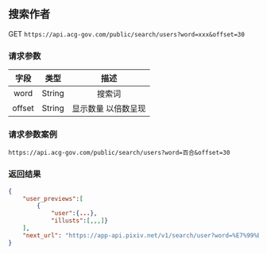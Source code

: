 ## 搜索作者

GET `https://api.acg-gov.com/public/search/users?word=xxx&offset=30`

### 请求参数
| 字段  | 类型  | 描述  |
| :------------: | :------------: | :------------: |
| word  | String  | 搜索词  |
| offset  |  String |  显示数量 以倍数呈现 |


### 请求参数案例
`https://api.acg-gov.com/public/search/users?word=百合&offset=30`

### 返回结果
```json
{
	"user_previews":[
		{
			"user":{...},
			"illusts":[,,,]}
	],
	"next_url": "https://app-api.pixiv.net/v1/search/user?word=%E7%99%BE%E5%90%88&filter=for_ios&sort=date_desc&offset=60"
}
```
